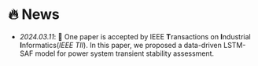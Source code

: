 # 🔥 News


- *2024.03.11*: 🎉 One paper is accepted by IEEE **T**ransactions on **I**ndustrial **I**nformatics(*IEEE TII*). In this paper, we proposed a data-driven LSTM-SAF model for power system transient stability assessment. 